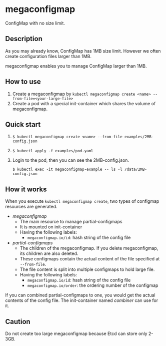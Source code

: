 # megaconfigmap
ConfigMap with no size limit.

## Description
As you may already know, ConfigMap has 1MB size limit.
However we often create configuration files larger than 1MB.

megaconfigmap enables you to manage ConfigMap larger than 1MB.

## How to use
1. Create a megaconfigmap by `kubectl megaconfigmap create <name> --from-file=<your-large-file>`
1. Create a pod with a special init-container which shares the volume of megaconfigmap.

## Quick start
1. `$ kubectl megaconfigmap create <name> --from-file examples/2MB-config.json`
1. `$ kubectl apply -f examples/pod.yaml`
1. Login to the pod, then you can see the 2MB-config.json.

    ```console
    $ kubectl exec -it megaconfigmap-example -- ls -l /data/2MB-config.json
    ```

## How it works
When you execute `kubectl megaconfigmap create`,
two types of configmap resources are generated.

- *megaconfigmap*
    - The main resource to manage partial-configmaps
    - It is mounted on init-container
    - Having the following labels:
        - `megaconfigmap.io/id`: hash string of the config file
- *partial-configmaps*
    - The children of the megaconfigmap. If you delete megaconfigmap, its children are also deleted.
    - These configmaps contain the actual content of the file specified at `--from-file`.
    - The file content is split into multiple configmaps to hold large file.
    - Having the following labels:
        - `megaconfigmap.io/id`: hash string of the config file
        - `megaconfigmap.io/order`: the ordering number of the configmap

If you can combined partial-configmaps to one, you would get the actual contents of the config file.
The init-container named *combiner* can use for it.

## Caution
Do not create too large megaconfigmap because Etcd can store only 2-3GB.
